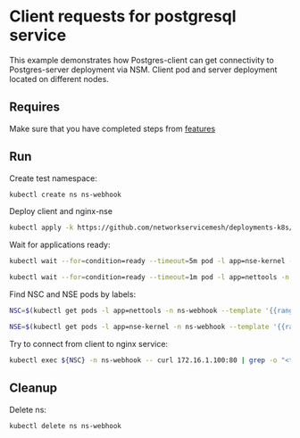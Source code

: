 # Client requests for postgresql service

This example demonstrates how Postgres-client can get connectivity to Postgres-server deployment via NSM.
Client pod and server deployment located on different nodes.


## Requires

Make sure that you have completed steps from [features](../)

## Run

Create test namespace:
```bash
kubectl create ns ns-webhook
```

Deploy client and nginx-nse
```bash
kubectl apply -k https://github.com/networkservicemesh/deployments-k8s/examples/features/webhook?ref=993ef8238c2f0303cb0652d032a36c73cfff2a2f
```

Wait for applications ready:
```bash
kubectl wait --for=condition=ready --timeout=5m pod -l app=nse-kernel -n ns-webhook
```
```bash
kubectl wait --for=condition=ready --timeout=1m pod -l app=nettools -n ns-webhook
```

Find NSC and NSE pods by labels:
```bash
NSC=$(kubectl get pods -l app=nettools -n ns-webhook --template '{{range .items}}{{.metadata.name}}{{"\n"}}{{end}}')
```
```bash
NSE=$(kubectl get pods -l app=nse-kernel -n ns-webhook --template '{{range .items}}{{.metadata.name}}{{"\n"}}{{end}}')
```

Try to connect from client to nginx service:
```bash
kubectl exec ${NSC} -n ns-webhook -- curl 172.16.1.100:80 | grep -o "<title>Welcome to nginx!</title>"
```

## Cleanup

Delete ns:
```bash
kubectl delete ns ns-webhook
```
